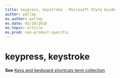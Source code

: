 ```yaml
---
title: keypress, keystroke - Microsoft Style Guide
author: pallep
ms.author: pallep
ms.date: 01/19/2018
ms.topic: article
ms.prod: non-product-specific
---
```


# keypress, keystroke

**See** [Keys and keyboard shortcuts term collection](/style-guide/a-z-word-list-term-collections/term-collections/keys-keyboard-shortcuts)

